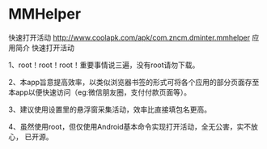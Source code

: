 # MMHelper
快速打开活动 http://www.coolapk.com/apk/com.zncm.dminter.mmhelper
应用简介
快速打开活动 

1、root！root！root！重要事情说三遍，没有root请勿下载。 

2、本app旨意提高效率，以类似浏览器书签的形式可将各个应用的部分页面存至本app以便快速访问（eg:微信朋友圈，支付付款页面等）。 

3、建议使用设置里的悬浮窗采集活动，效率比直接填包名更高。 

4、虽然使用root，但仅使用Android基本命令实现打开活动，全无公害，实不放心， 已开源。

